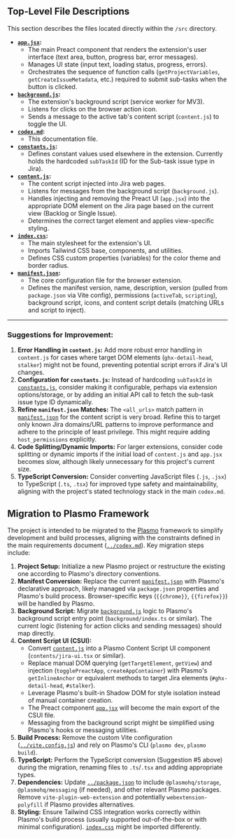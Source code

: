 ## Top-Level File Descriptions

This section describes the files located directly within the `/src` directory.

*   **[`app.jsx`](./app.jsx):**
    *   The main Preact component that renders the extension's user interface (text area, button, progress bar, error messages).
    *   Manages UI state (input text, loading status, progress, errors).
    *   Orchestrates the sequence of function calls (`getProjectVariables`, `getCreateIssueMetadata`, etc.) required to submit sub-tasks when the button is clicked.
*   **[`background.js`](./background.js):**
    *   The extension's background script (service worker for MV3).
    *   Listens for clicks on the browser action icon.
    *   Sends a message to the active tab's content script (`content.js`) to toggle the UI.
*   **[`codex.md`](./codex.md):**
    *   This documentation file.
*   **[`constants.js`](./constants.js):**
    *   Defines constant values used elsewhere in the extension. Currently holds the hardcoded `subTaskId` (ID for the Sub-task issue type in Jira).
*   **[`content.js`](./content.js):**
    *   The content script injected into Jira web pages.
    *   Listens for messages from the background script (`background.js`).
    *   Handles injecting and removing the Preact UI (`app.jsx`) into the appropriate DOM element on the Jira page based on the current view (Backlog or Single Issue).
    *   Determines the correct target element and applies view-specific styling.
*   **[`index.css`](./index.css):**
    *   The main stylesheet for the extension's UI.
    *   Imports Tailwind CSS base, components, and utilities.
    *   Defines CSS custom properties (variables) for the color theme and border radius.
*   **[`manifest.json`](./manifest.json):**
    *   The core configuration file for the browser extension.
    *   Defines the manifest version, name, description, version (pulled from `package.json` via Vite config), permissions (`activeTab`, `scripting`), background script, icons, and content script details (matching URLs and script to inject).

---

### Suggestions for Improvement:

1.  **Error Handling in `content.js`:** Add more robust error handling in `content.js` for cases where target DOM elements (`ghx-detail-head`, `stalker`) might not be found, preventing potential script errors if Jira's UI changes.
2.  **Configuration for `constants.js`:** Instead of hardcoding `subTaskId` in [`constants.js`](./constants.js), consider making it configurable, perhaps via extension options/storage, or by adding an initial API call to fetch the sub-task issue type ID dynamically.
3.  **Refine `manifest.json` Matches:** The `<all_urls>` match pattern in [`manifest.json`](./manifest.json) for the content script is very broad. Refine this to target only known Jira domains/URL patterns to improve performance and adhere to the principle of least privilege. This might require adding `host_permissions` explicitly.
4.  **Code Splitting/Dynamic Imports:** For larger extensions, consider code splitting or dynamic imports if the initial load of `content.js` and `app.jsx` becomes slow, although likely unnecessary for this project's current size.
5.  **TypeScript Conversion:** Consider converting JavaScript files (`.js`, `.jsx`) to TypeScript (`.ts`, `.tsx`) for improved type safety and maintainability, aligning with the project's stated technology stack in the main `codex.md`.

## Migration to Plasmo Framework

The project is intended to be migrated to the [Plasmo](https://www.plasmo.com/) framework to simplify development and build processes, aligning with the constraints defined in the main requirements document ([`../codex.md`](../codex.md)). Key migration steps include:

1.  **Project Setup:** Initialize a new Plasmo project or restructure the existing one according to Plasmo's directory conventions.
2.  **Manifest Conversion:** Replace the current [`manifest.json`](./manifest.json) with Plasmo's declarative approach, likely managed via `package.json` properties and Plasmo's build process. Browser-specific keys (`{{chrome}}`, `{{firefox}}`) will be handled by Plasmo.
3.  **Background Script:** Migrate [`background.js`](./background.js) logic to Plasmo's background script entry point (`background/index.ts` or similar). The current logic (listening for action clicks and sending messages) should map directly.
4.  **Content Script UI (CSUI):**
    *   Convert [`content.js`](./content.js) into a Plasmo Content Script UI component (`contents/jira-ui.tsx` or similar).
    *   Replace manual DOM querying (`getTargetElement`, `getView`) and injection (`togglePreactApp`, `createAppContainer`) with Plasmo's `getInlineAnchor` or equivalent methods to target Jira elements (`#ghx-detail-head`, `#stalker`).
    *   Leverage Plasmo's built-in Shadow DOM for style isolation instead of manual container creation.
    *   The Preact component [`app.jsx`](./app.jsx) will become the main export of the CSUI file.
    *   Messaging from the background script might be simplified using Plasmo's hooks or messaging utilities.
5.  **Build Process:** Remove the custom Vite configuration ([`../vite.config.js`](../vite.config.js)) and rely on Plasmo's CLI (`plasmo dev`, `plasmo build`).
6.  **TypeScript:** Perform the TypeScript conversion (Suggestion #5 above) during the migration, renaming files to `.ts`/`.tsx` and adding appropriate types.
7.  **Dependencies:** Update [`../package.json`](../package.json) to include `@plasmohq/storage`, `@plasmohq/messaging` (if needed), and other relevant Plasmo packages. Remove `vite-plugin-web-extension` and potentially `webextension-polyfill` if Plasmo provides alternatives.
8.  **Styling:** Ensure Tailwind CSS integration works correctly within Plasmo's build process (usually supported out-of-the-box or with minimal configuration). [`index.css`](./index.css) might be imported differently.